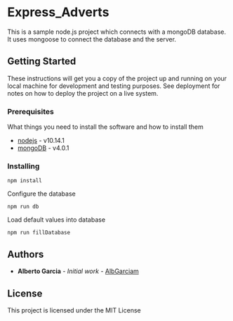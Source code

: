   
# Express_Adverts

This is a sample node.js project which connects with a mongoDB database. It uses mongoose to connect the database and the server.

## Getting Started

These instructions will get you a copy of the project up and running on your local machine for development and testing purposes. See deployment for notes on how to deploy the project on a live system.

### Prerequisites

What things you need to install the software and how to install them
* [nodejs](https://nodejs.org/es) - v10.14.1
* [mongoDB](https://docs.mongodb.com/manual/installation) - v4.0.1


### Installing

```
npm install
```
Configure the database
```
npm run db
```
Load default values into database
```
npm run fillDatabase
```

## Authors

* **Alberto Garcia** - *Initial work* - [AlbGarciam](https://github.com/AlbGarciam)

## License

This project is licensed under the MIT License
